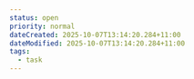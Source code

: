 ```yaml
---
status: open
priority: normal
dateCreated: 2025-10-07T13:14:20.284+11:00
dateModified: 2025-10-07T13:14:20.284+11:00
tags:
  - task
---
```

